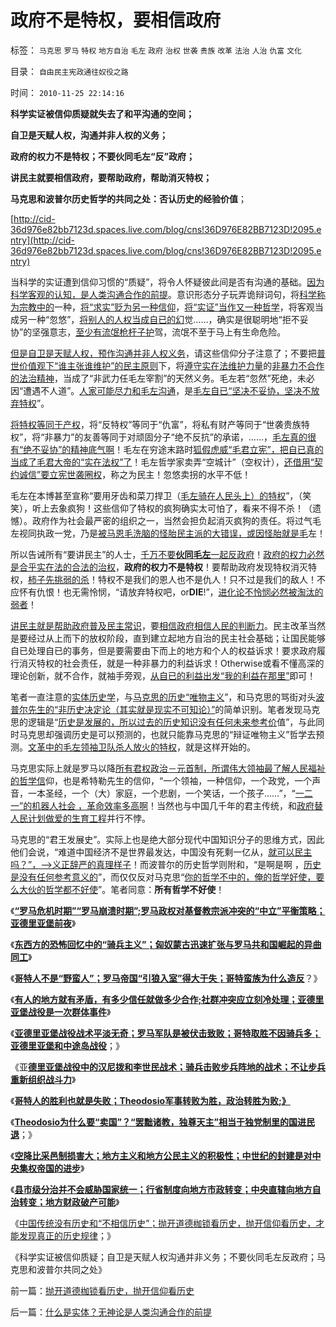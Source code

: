 # 政府不是特权，要相信政府

标签： `马克思` `罗马` `特权` `地方自治` `毛左` `政府` `治权` `世袭` `贵族` `改革` `法治` `人治` `仇富` `文化` 

目录： `自由民主宪政通往奴役之路`

时间： `2010-11-25 22:14:16`

**科学实证被信仰质疑就失去了和平沟通的空间；**

**自卫是天赋人权，沟通并非人权的义务；**

**政府的权力不是特权；不要伙同毛左“反”政府；**

**讲民主就要相信政府，要帮助政府，帮助消灭特权；**

**马克思和波普尔历史哲学的共同之处：否认历史的经验价值**；

[http://cid-36d976e82bb7123d.spaces.live.com/blog/cns!36D976E82BB7123D!2095.entry](http://cid-36d976e82bb7123d.spaces.live.com/blog/cns!36D976E82BB7123D!2095.entry)

当科学的实证遭到信仰习惯的“质疑”，将令人怀疑彼此间是否有沟通的基础。[因为科学客观的认知，是人类沟通合作的前提](../../../2009/6/19/科学认知是唯心信仰和唯物主义共存条件.md)。意识形态分子玩弄诡辩词句，将[科学称为宗教中的](../../../2009/6/18/科学不是理论！科学三要素包含波普尔证伪原则.md)一种，[将“求实”贬为另一种信仰](../../../2009/12/17/为什么科学不是信仰？为什么普价就是科学的发展观.md)，[将“实证”当作又一种哲学](../../../2009/11/27/科学不是哲学，不缺哲学理论的中国缺什么？.md)，将客观当成另一种“忽悠”，[将别人的人权当成自已的幻](../../../2009/3/26/人性本私！无私与自私是同义词.md)觉……，确实是很聪明地“拒不妥协”的坚强意志，[至少有流氓枪杆子护](../../../2010/5/11/抢劫的经济含义是生产，物质生产都是“抢劫”.md)驾，流氓不至于马上有生命危险。

[但是自卫是天赋人权，预作沟通并非人权义务](../../../2010/1/30/邪恶的三个层次.md)，请这些信仰分子注意了；不要把[普世价值观下“谁主张谁维护”的民主原则](../../../2010/5/12/法治什么条件下是合理的？是低成本的？.md)下，将[遵守实在法维护力量](../../../2010/9/15/五四统治者段祺瑞和暴力行为.md)的[非暴力不合作的法治精神](../../../2010/3/13/科学作为哲学使用就不再是科学.md)，当成了“非武力任毛左宰割”的天然义务。毛左若“忽然”死绝，未必因“遭遇不人道”。[人家可能尽力和毛左沟通](../../../2010/1/17/人类社会沟通的三个空间.md)，是[毛左自已“坚决不妥协，坚决不放弃特权](../../../2009/8/11/改革攻坚的雷区，坚在那里？危险在那里？.md)”。

[将特权等同于产权](../../../2009/7/21/混水便于摸鱼，特权等于产权.md)，将“反特权”等同于“仇富”，将私有财产等同于“世袭贵族特权”，将“非暴力”的友善等同于对顽固分子“绝不反抗”的承诺，……，[毛左真的很有“绝不妥协”的精神底气啊](../../../2009/3/27/所谓“永不妥协”的美德就是极端的自私及愚蠢.md)！毛左在穷途末路时[狐假虎威“毛君立宪”，把自已真的当成了毛君大帝的“实在法权”了](http://blog.sina.com.cn/s/blog_5563a64d0100cwlk.html)！毛左哲学家卖弄“空城计”（空权计），[还借用“契约诚信”要立宪世袭圈权](../../../2010/7/31/诚信的价值的核心就是契约的成本.md)，称之为民主！忽悠卖拐的水平不低！

毛左在本博甚至宣称“要用牙齿和菜刀捍卫（[毛左骑在人民头上）的特权](http://hi.baidu.com/darthchn/blog/item/7334b02222ccec409358076d.html)”，（笑笑），听上去象疯狗！这些信仰了特权的疯狗确实太可怕了，看来不得不杀！（遗憾）。政府作为社会最严密的组织之一，当然会担负起消灭疯狗的责任。将过气毛左视同执政一党，乃是[被马恩毛洗脑的怪胎民主派的大错误，或因怪胎就是毛](../../../2010/8/16/中国文化不缺“骂街”的英雄.md)左！

所以告诫所有“要讲民主”的人士，[千万不要**伙同毛左**一起反政府](../../../2010/7/22/想学会批评，就不要发泄.md)！[政府的权力必然是合乎实在法的合法的治权](../../../2010/11/4/最基本的法治要求是法权和治权分离，和特权；.md)，**政府的权力不是特权**！要帮助政府发现特权消灭特权，[柿子先挑弱的杀](../../../2009/8/25/柿子宜拣软的捏.md)！特权不是我们的恩人也不是仇人！只不过是我们的敌人！不应怀有仇恨！也无需怜悯，“请放弃特权吧，or**DIE**!”，[进化论不怜悯必然被淘汰的弱者](../../../2009/2/7/人权经济学：弱者？只有强者才值得同情!.md)！

[讲民主就是帮助政府普及民主常识](../../../2010/1/7/讲民主就协助政府普及民主意识.md)，要[相信政府相信人民的判断力](../../../2009/6/22/要相信党和政府，要相信人民和民主.md)。民主改革当然是要经过从上而下的放权阶段，直到建立起地方自治的民主社会基础；让国民能够自已处理自已的事务，但是要需要由下而上的地方和个人的权益诉求！要求政府履行消灭特权的社会责任，就是一种非暴力的利益诉求！Otherwise或看不懂高深的理论创新，就不合作，就袖手旁观，[从自已的利益出发“我的利益在那里”](http://blog.sina.com.cn/s/blog_5563a64d0100dfvx.html)即可！

笔者一直注意的[实体历史学](../../../2010/11/11/实体历史分析,为什么私有制最公平？.md)，与[马克思的历史“唯物主义](../../../2010/2/4/历史唯物主义的错误和唯心本质.md)”，和马克思的骂街对头[波普尔先生的“非历史决定论（其实就是现实不可知论）”](../../../2010/10/7/波普尔哲学本身是伪科学;.md)的简单识别。笔者发现马克思的逻辑是“[历史是发展的，所以过去的历史知识没有任何未来参考价](../../../2010/10/17/基督教迷信对马克思主义的贡献.md)值”，与此同时马克思却强调历史是可以预测的，也就只能靠马克思的“辩证唯物主义”哲学去预测。[文革中的毛左领袖卫队杀人放火的特权](../../../2009/8/6/一些可怜人有其可憎之处.md)，就是这样开始的。

马克思实际上就是罗马以降[所有君权政治－元首制，所谓伟大领袖最了解人民福祉的哲学信](../../../2010/11/13/基督教宣布了罗马法治和《罗马法》的灭亡.md)仰，也是希特勒先生的信仰，“一个领袖，一种信仰，一个政党，一个声音，一本圣经，一个（大）家庭，一个悲剧，一个笑话，一个孩子……”，“[一二一”的机器人社会 ，革命效率多高啊](../../../2010/11/13/为什么“机器人”不可能成为人类的敌人.md)！当然也与中国几千年的君主传统，和[政府替人民计划做爱的生育工程](../../../2010/4/22/以消费为耻必然导致大萧条或大倒退.md)并行不悖。

马克思的“君王发展史”。实际上也是绝大部分现代中国知识分子的思维方式，因此他们会说，“难道中国经济不是世界最发达，中国没有死剩一亿从，[就可以民主吗？”，——>义正辞严的真理样子](../../../2010/10/15/有民主的生活方式才有民主的社会.md)！而波普尔的历史哲学则附和，“是啊是啊 ，[历史是没有任何参考意义的](../../../2010/10/7/波普尔历史观是错误的，理性主义的；.md)”，而仅仅反对马克思“[你的哲学不中的，俺的哲学好使，要么大伙的哲学都不好使](../../../2010/2/3/迷恋哲学不是邪恶的，就是没用的.md)”。笔者同意：**所有哲学不好使**！

《[**“罗马危机时期”“罗马崩溃时期”;罗马政权对基督教宗派冲突的“中立”平衡策略；亚德里亚堡前夜**](../../../2010/11/21/罗马危机和崩溃时期，亚德里亚堡前夜.md)》

《[**东西方的恐怖回忆中的“骑兵主义”；匈奴蒙古迅速扩张与罗马共和国崛起的异曲同工**](../../../2010/11/21/匈奴蒙古迅速扩张与罗马共和国崛起的异曲同工.md)》

《[**哥特人不是“野蛮人”；罗马帝国“引狼入室”得大于失；哥特蛮族为什么造反**](../../../2010/11/22/亚德里亚堡的哥特人：罗马帝国“引狼入室”得大于失.md)？》

《[**有人的地方就有矛盾，有多少信任就做多少合作;社群冲突应立刻冷处理；亚德里亚堡战役是一次群体事件**](../../../2010/11/22/亚德里亚堡战役是一次“群体事件”.md)》

《[**亚德里亚堡战役战术平淡无奇；罗马军队是被伏击致败；哥特取胜不因骑兵多；亚德里亚堡和中途岛战役**](../../../2010/11/22/亚德里亚堡战役罗马野战军被哥特骑兵伏击.md)；》

《亚[**德里亚堡战役中的汉尼拨和李世民战术；骑兵击败步兵阵地的战术；不让步兵重新组织战斗力**](../../../2010/11/23/亚德里亚堡中的汉尼拨和李世民战术和骑兵.md)》

《[**哥特人的胜利也就是失败；Theodosio军事转败为胜，政治转胜为败;》**](../../../2010/11/23/军事是政治的延伸，罗马帝国自取其败.md)

《[**Theodosio为什么要“卖国”？“罢黜诸教，独尊天主”相当于独党制里的国进民退**](../../../2010/11/23/罗马皇帝为什么卖国？罢黜诸教独尊天主和国进民退.md)；》

《[**空降比采邑制损害大；地方主义和地方公民主义的积极性；中世纪的封建是对中央集权帝国的进步**](../../../2010/11/24/空降比采邑制伤害大；地方主义的积极性；.md)》

《[**县市级分治并不会威胁国家统一；行省制度向地方市政转变；中央直辖向地方自治转变；地方财政破产可能**](../../../2010/11/25/民主就是行省制度向地方市政转变.md)》

《[中国传统没有历史和“不相信历史”；抛开道德枷锁看历史，抛开信仰看历史，才能发现真正的历史规律](../../../2010/11/25/抛开道德枷锁看历史，抛开信仰看历史.md)；》

《科学实证被信仰质疑；自卫是天赋人权沟通并非义务；不要伙同毛左反政府；马克思和波普尔共同之处》



前一篇：[抛开道德枷锁看历史，抛开信仰看历史](../../../2010/11/25/抛开道德枷锁看历史，抛开信仰看历史.md)

后一篇：[什么是实体？无神论是人类沟通合作的前提](../../../2010/11/25/什么是实体？无神论是人类沟通合作的前提.md)